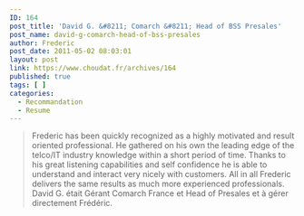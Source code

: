 ```yaml
---
ID: 164
post_title: 'David G. &#8211; Comarch &#8211; Head of BSS Presales'
post_name: david-g-comarch-head-of-bss-presales
author: Frederic
post_date: 2011-05-02 08:03:01
layout: post
link: https://www.choudat.fr/archives/164
published: true
tags: [ ]
categories:
  - Recommandation
  - Resume
---
```

> Frederic has been quickly recognized as a highly motivated and result oriented professional. He gathered on his own the leading edge of the telco/IT industry knowledge within a short period of time. Thanks to his great listening capabilities and self confidence he is able to understand and interact very nicely with customers. All in all Frederic delivers the same results as much more experienced professionals. David G. était Gérant Comarch France et Head of Presales et à gérer directement Frédéric.